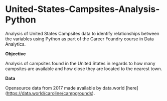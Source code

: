 # United-States-Campsites-Analysis-Python
Analysis of United States Campsites data to identify relationships between the variables using Python as part of the Career Foundry course in Data Analytics.

**Objective**

Analysis of campsites found in the United States in regards to how many campsites are available and how close they are located to the nearest town.

**Data**

Opensource data from 2017 made available by data.world [here] (https://data.world/caroline/campgrounds).
